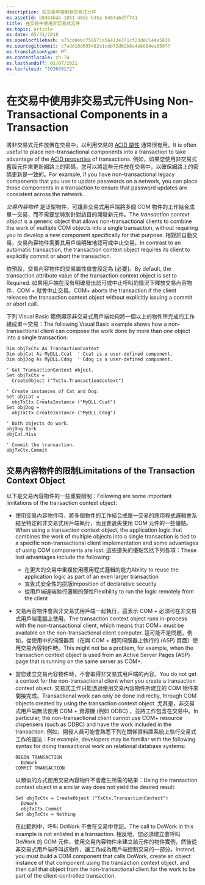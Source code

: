 ```yaml
---
description: 在交易中使用非交易式元件
ms.assetid: b83b4bab-1851-48dc-b35a-6467a6dff741
title: 在交易中使用非交易式元件
ms.topic: article
ms.date: 05/31/2018
ms.openlocfilehash: a75cd8ebc756971a56413e371cf23de2144e5816
ms.sourcegitcommit: c7add10d695482e1ceb72d62b8a4ebd84ea050f7
ms.translationtype: MT
ms.contentlocale: zh-TW
ms.lasthandoff: 01/07/2021
ms.locfileid: "103689172"
---
```

# <a name="using-non-transactional-components-in-a-transaction"></a><span data-ttu-id="3e8c0-103">在交易中使用非交易式元件</span><span class="sxs-lookup"><span data-stu-id="3e8c0-103">Using Non-Transactional Components in a Transaction</span></span>

<span data-ttu-id="3e8c0-104">將非交易式元件放置在交易中，以利用交易的 [ACID 屬性](acid-properties.md) 通常很有用。</span><span class="sxs-lookup"><span data-stu-id="3e8c0-104">It is often useful to place non-transactional components into a transaction to take advantage of the [ACID properties](acid-properties.md) of transactions.</span></span> <span data-ttu-id="3e8c0-105">例如，如果您使用非交易式舊版元件來更新網路上的密碼，您可以將這些元件放在交易中，以確保網路上的密碼更新是一致的。</span><span class="sxs-lookup"><span data-stu-id="3e8c0-105">For example, if you have non-transactional legacy components that you use to update passwords on a network, you can place those components in a transaction to ensure that password updates are consistent across the network.</span></span>

<span data-ttu-id="3e8c0-106">*交易內容物件* 是泛型物件，可讓非交易式用戶端將多個 COM 物件的工作結合成單一交易，而不需要您特別針對該目的開發新元件。</span><span class="sxs-lookup"><span data-stu-id="3e8c0-106">The *transaction context object* is a generic object that allows non-transactional clients to combine the work of multiple COM objects into a single transaction, without requiring you to develop a new component specifically for that purpose.</span></span> <span data-ttu-id="3e8c0-107">相對於自動交易，交易內容物件需要其用戶端明確地認可或中止交易。</span><span class="sxs-lookup"><span data-stu-id="3e8c0-107">In contrast to an automatic transaction, the transaction context object requires its client to explicitly commit or abort the transaction.</span></span>

<span data-ttu-id="3e8c0-108">依預設，交易內容物件的交易屬性值會設定為 [必要]。</span><span class="sxs-lookup"><span data-stu-id="3e8c0-108">By default, the transaction attribute value of the transaction context object is set to Required.</span></span> <span data-ttu-id="3e8c0-109">如果用戶端在沒有明確發出認可或中止呼叫的情況下釋放交易內容物件，COM + 就會中止交易。</span><span class="sxs-lookup"><span data-stu-id="3e8c0-109">COM+ aborts the transaction if the client releases the transaction context object without explicitly issuing a commit or abort call.</span></span>

<span data-ttu-id="3e8c0-110">下列 Visual Basic 範例顯示非交易式用戶端如何將一個以上的物件所完成的工作組成單一交易：</span><span class="sxs-lookup"><span data-stu-id="3e8c0-110">The following Visual Basic example shows how a non-transactional client can compose the work done by more than one object into a single transaction:</span></span>


```VB
Dim objTxCtx As TransactionContext
Dim objCat As MyDLL.Ccat  ' Ccat is a user-defined component.
Dim objDog As MyDLL.Cdog  ' Cdog is a user-defined component.

' Get TransactionContext object.
Set objTxCtx = _
  CreateObject ("TxCtx.TransactionContext")

' Create instances of Cat and Dog.
Set objCat = _ 
  objTxCtx.CreateInstance ("MyDLL.Ccat")
Set objDog = _ 
  objTxCtx.CreateInstance ("MyDLL.Cdog")

' Both objects do work.
objDog.Bark
objCat.Hiss

' Commit the transaction.
objTxCtx.Commit

```



## <a name="limitations-of-the-transaction-context-object"></a><span data-ttu-id="3e8c0-111">交易內容物件的限制</span><span class="sxs-lookup"><span data-stu-id="3e8c0-111">Limitations of the Transaction Context Object</span></span>

<span data-ttu-id="3e8c0-112">以下是交易內容物件的一些重要限制：</span><span class="sxs-lookup"><span data-stu-id="3e8c0-112">Following are some important limitations of the transaction context object:</span></span>

-   <span data-ttu-id="3e8c0-113">使用交易內容物件時，將多個物件的工作結合成單一交易的應用程式邏輯會系結至特定的非交易式用戶端執行，而且會遺失使用 COM 元件的一些優點。</span><span class="sxs-lookup"><span data-stu-id="3e8c0-113">When using a transaction context object, the application logic that combines the work of multiple objects into a single transaction is tied to a specific non-transactional client implementation and some advantages of using COM components are lost.</span></span> <span data-ttu-id="3e8c0-114">這些遺失的優點包括下列各項：</span><span class="sxs-lookup"><span data-stu-id="3e8c0-114">These lost advantages include the following:</span></span>
    -   <span data-ttu-id="3e8c0-115">在更大的交易中重複使用應用程式邏輯的能力</span><span class="sxs-lookup"><span data-stu-id="3e8c0-115">Ability to reuse the application logic as part of an even larger transaction</span></span>
    -   <span data-ttu-id="3e8c0-116">宣告式安全性的拼版</span><span class="sxs-lookup"><span data-stu-id="3e8c0-116">Imposition of declarative security</span></span>
    -   <span data-ttu-id="3e8c0-117">從用戶端遠端執行邏輯的彈性</span><span class="sxs-lookup"><span data-stu-id="3e8c0-117">Flexibility to run the logic remotely from the client</span></span>
-   <span data-ttu-id="3e8c0-118">交易內容物件會與非交易式用戶端一起執行，這表示 COM + 必須可在非交易式用戶端電腦上使用。</span><span class="sxs-lookup"><span data-stu-id="3e8c0-118">The transaction context object runs in-process with the non-transactional client, which means that COM+ must be available on the non-transactional client computer.</span></span> <span data-ttu-id="3e8c0-119">這可能不是問題，例如，從使用中的伺服器頁（在與 COM + 相同伺服器上執行的 (ASP) 頁面）使用交易內容物件時。</span><span class="sxs-lookup"><span data-stu-id="3e8c0-119">This might not be a problem, for example, when the transaction context object is used from an Active Server Pages (ASP) page that is running on the same server as COM+.</span></span>
-   <span data-ttu-id="3e8c0-120">當您建立交易內容物件時，不會取得非交易式用戶端的內容。</span><span class="sxs-lookup"><span data-stu-id="3e8c0-120">You do not get a context for the non-transactional client when you create a transaction context object.</span></span> <span data-ttu-id="3e8c0-121">交易式工作只能透過使用交易內容物件所建立的 COM 物件來間接完成。</span><span class="sxs-lookup"><span data-stu-id="3e8c0-121">Transactional work can only be done indirectly, through COM objects created by using the transaction context object.</span></span> <span data-ttu-id="3e8c0-122">尤其是，非交易式用戶端無法使用 COM + 資源機 (例如 ODBC) ，並將工作包含在交易中。</span><span class="sxs-lookup"><span data-stu-id="3e8c0-122">In particular, the non-transactional client cannot use COM+ resource dispensers (such as ODBC) and have the work included in the transaction.</span></span> <span data-ttu-id="3e8c0-123">例如，開發人員可能會熟悉下列在關係資料庫系統上執行交易式工作的語法：</span><span class="sxs-lookup"><span data-stu-id="3e8c0-123">For example, developers may be familiar with the following syntax for doing transactional work on relational database systems:</span></span>

    ``` syntax
    BEGIN TRANSACTION
      DoWork
    COMMIT TRANSACTION
    ```

    <span data-ttu-id="3e8c0-124">以類似的方式使用交易內容物件不會產生所需的結果：</span><span class="sxs-lookup"><span data-stu-id="3e8c0-124">Using the transaction context object in a similar way does not yield the desired result:</span></span>

    ``` syntax
    Set objTxCtx = CreateObject ("TxCtx.TransactionContext")
      DoWork
      objTxCtx.Commit
    Set objTxCtx = Nothing
    ```

    <span data-ttu-id="3e8c0-125">在此範例中，呼叫 DoWork 不會在交易中登記。</span><span class="sxs-lookup"><span data-stu-id="3e8c0-125">The call to DoWork in this example is not enlisted in a transaction.</span></span> <span data-ttu-id="3e8c0-126">相反地，您必須建立會呼叫 DoWork 的 COM 元件、使用交易內容物件來建立該元件的物件實例，然後從非交易式用戶端呼叫該物件，讓工作成為用戶端控制交易的一部分。</span><span class="sxs-lookup"><span data-stu-id="3e8c0-126">Instead, you must build a COM component that calls DoWork, create an object instance of that component using the transaction context object, and then call that object from the non-transactional client for the work to be part of the client-controlled transaction.</span></span>

 

 



